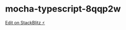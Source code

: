 # mocha-typescript-8qqp2w

[Edit on StackBlitz ⚡️](https://stackblitz.com/edit/mocha-typescript-8qqp2w)